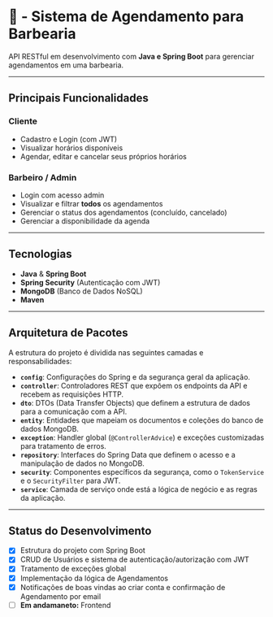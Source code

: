 # 💈 - Sistema de Agendamento para Barbearia


API RESTful em desenvolvimento com **Java e Spring Boot** para gerenciar agendamentos em uma barbearia.

---
## Principais Funcionalidades

### Cliente
* Cadastro e Login (com JWT)
* Visualizar horários disponíveis
* Agendar, editar e cancelar seus próprios horários

### Barbeiro / Admin
* Login com acesso admin
* Visualizar e filtrar **todos** os agendamentos
* Gerenciar o status dos agendamentos (concluído, cancelado)
* Gerenciar a disponibilidade da agenda

---
## Tecnologias

* **Java** & **Spring Boot**
* **Spring Security** (Autenticação com JWT)
* **MongoDB** (Banco de Dados NoSQL)
* **Maven**

---

## Arquitetura de Pacotes

A estrutura do projeto é dividida nas seguintes camadas e responsabilidades:

- **`config`**: Configurações do Spring e da segurança geral da aplicação.
- **`controller`**: Controladores REST que expõem os endpoints da API e recebem as requisições HTTP.
- **`dto`**: DTOs (Data Transfer Objects) que definem a estrutura de dados para a comunicação com a API.
- **`entity`**: Entidades que mapeiam os documentos e coleções do banco de dados MongoDB.
- **`exception`**: Handler global (`@ControllerAdvice`) e exceções customizadas para tratamento de erros.
- **`repository`**: Interfaces do Spring Data que definem o acesso e a manipulação de dados no MongoDB.
- **`security`**: Componentes específicos da segurança, como o `TokenService` e o `SecurityFilter` para JWT.
- **`service`**: Camada de serviço onde está a lógica de negócio e as regras da aplicação.

---

## Status do Desenvolvimento

- [x] Estrutura do projeto com Spring Boot
- [x] CRUD de Usuários e sistema de autenticação/autorização com JWT
- [x] Tratamento de exceções global
- [x] Implementação da lógica de Agendamentos
- [x] Notificações de boas vindas ao criar conta e confirmação de Agendamento por email
- [ ] **Em andamaneto:** Frontend
